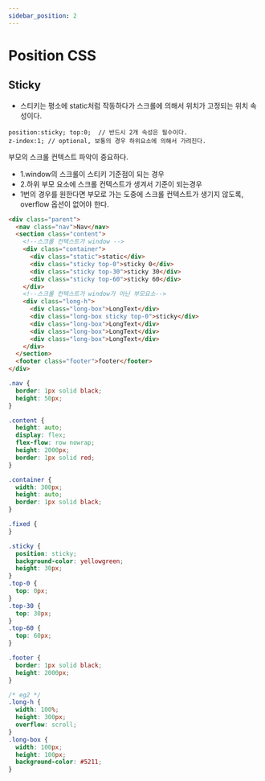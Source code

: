 ```yaml
---
sidebar_position: 2
---
```


# Position CSS    

## Sticky  

- 스티키는 평소에 static처럼 작동하다가 스크롤에 의해서 위치가 고정되는 위치 속성이다.    

```
position:sticky; top:0;  // 반드시 2개 속성은 필수이다.  
z-index:1; // optional, 보통의 경우 하위요소에 의해서 가려진다.  
```


부모의 스크롤 컨텍스트 파악이 중요하다. 
  - 1.window의 스크롤이 스티키 기준점이 되는 경우
  - 2.하위 부모 요소에 스크롤 컨텍스트가 생겨서 기준이 되는경우  
- 1번의 경우를 원한다면 부모로 가는 도중에 스크롤 컨텍스트가 생기지 않도록, overflow 옵션이 없어야 한다.  

```html
<div class="parent">
  <nav class="nav">Nav</nav>
  <section class="content">
    <!--스크롤 컨텍스트가 window -->
    <div class="container">
      <div class="static">static</div>
      <div class="sticky top-0">sticky 0</div>
      <div class="sticky top-30">sticky 30</div>
      <div class="sticky top-60">sticky 60</div>
    </div>
    <!--스크롤 컨텍스트가 window가 아닌 부모요소-->
    <div class="long-h">
      <div class="long-box">LongText</div>
      <div class="long-box sticky top-0">sticky</div>
      <div class="long-box">LongText</div>
      <div class="long-box">LongText</div>
      <div class="long-box">LongText</div>
    </div>
  </section>
  <footer class="footer">footer</footer>
</div>

```

```css
.nav {
  border: 1px solid black;
  height: 50px;
}

.content {
  height: auto;
  display: flex;
  flex-flow: row nowrap;
  height: 2000px;
  border: 1px solid red;
}

.container {
  width: 300px;
  height: auto;
  border: 1px solid black;
}

.fixed {
}

.sticky {
  position: sticky;
  background-color: yellowgreen;
  height: 30px;
}
.top-0 {
  top: 0px;
}
.top-30 {
  top: 30px;
}
.top-60 {
  top: 60px;
}

.footer {
  border: 1px solid black;
  height: 2000px;
}

/* eg2 */
.long-h {
  width: 100%;
  height: 300px;
  overflow: scroll;
}
.long-box {
  width: 100px;
  height: 100px;
  background-color: #5211;
}

```